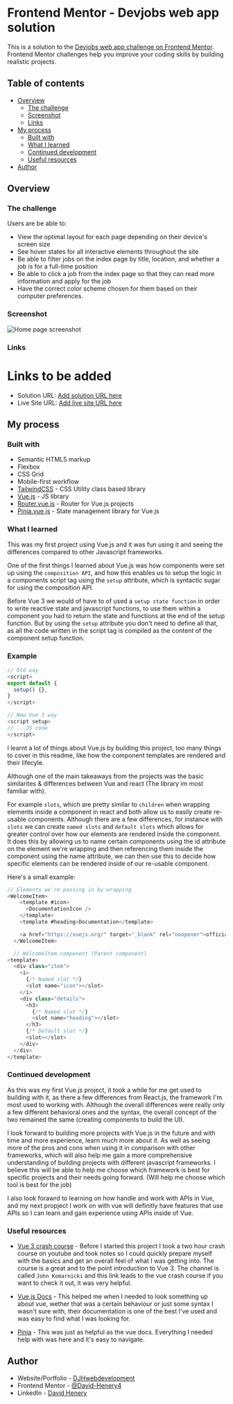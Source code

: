 # Frontend Mentor - Devjobs web app solution

This is a solution to the [Devjobs web app challenge on Frontend Mentor](https://www.frontendmentor.io/challenges/devjobs-web-app-HuvC_LP4l). Frontend Mentor challenges help you improve your coding skills by building realistic projects.

## Table of contents

- [Overview](#overview)
  - [The challenge](#the-challenge)
  - [Screenshot](#screenshot)
  - [Links](#links)
- [My process](#my-process)
  - [Built with](#built-with)
  - [What I learned](#what-i-learned)
  - [Continued development](#continued-development)
  - [Useful resources](#useful-resources)
- [Author](#author)

## Overview

### The challenge

Users are be able to:

- View the optimal layout for each page depending on their device's screen size
- See hover states for all interactive elements throughout the site
- Be able to filter jobs on the index page by title, location, and whether a job is for a full-time position
- Be able to click a job from the index page so that they can read more information and apply for the job
- Have the correct color scheme chosen for them based on their computer preferences.

### Screenshot

![Home page screenshot](./public/assets/readme-screenshot.png)


### Links

# Links to be added

- Solution URL: [Add solution URL here](https://your-solution-url.com)
- Live Site URL: [Add live site URL here](https://your-live-site-url.com)

## My process

### Built with

- Semantic HTML5 markup
- Flexbox
- CSS Grid
- Mobile-first workflow
- [TailwindCSS](https://tailwindcss.com) - CSS Utility class based library
- [Vue.js](https://vuejs.org) - JS library
- [Router.vue.js](https://router.vuejs.org) - Router for Vue.js projects
- [Pinia.vue.js](https://pinia.vuejs.org) - State management library for Vue.js


### What I learned

This was my first project using Vue.js and it was fun using it and seeing the differences compared to other Javascript frameworks.

One of the first things I learned about Vue.js was how components were set up using the `composition API`, and how this enables us to setup the logic in a components script tag using the `setup` attribute, which is syntactic sugar for using the composition API. 

Before Vue 3 we would of have to of used a `setup state function` in order to write reactive state and javascript functions, to use them within a component you had to return the state and functions at the end of the setup function. But by using the `setup` attribute you don't need to define all that, as all the code written in the script tag is compiled as the content of the component setup function.

### Example

```js
// Old way
<script>
export default {
  setup() {},
}
</script>

// New Vue 3 way
<script setup>
// ...JS code
</script>
```

I learnt a lot of things about Vue.js by building this project, too many things to cover in this readme, like how the component templates are rendered and their lifecyle.

Although one of the main takeaways from the projects was the basic similarites & differences between Vue and react (The library im most familiar with). 

For example `slots`, which are pretty similar to `children` when wrapping elements inside a component in react and both allow us to easily create re-usable components. Although there are a few differences, for instance with `slots` we can create `named slots` and `default slots` which allows for greater control over how our elements are rendered inside the component. It does this by allowing us to name certain components using the id attribute on the element we're wrapping and then referencing them inside the component using the name attribute, we can then use this to decide how specific elements can be rendered inside of our re-usable component. 

Here's a small example:

```js
// Elements we're passing in by wrapping
<WelcomeItem>
    <template #icon>
      <DocumentationIcon />
    </template>
    <template #heading>Documentation</template>

    <a href="https://vuejs.org/" target="_blank" rel="noopener">official documentation</a>
  </WelcomeItem>

  // WelcomeItem component (Parent component)
<template>
  <div class="item">
    <i>
      {/* Named slot */}
      <slot name="icon"></slot>
    </i>
    <div class="details">
      <h3>
        {/* Named slot */}
        <slot name="heading"></slot>
      </h3>
      {/* Default slot */}
      <slot></slot>
    </div>
  </div>
</template>
```



### Continued development

As this was my first Vue.js project, it took a while for me get used to building with it, as there a few differences from React.js, the framework I'm most used to working with. Although the overall differences were really only a few different behavioral ones and the syntax, the overall concept of the two remained the same (creating components to build the UI).

I look forward to building more projects with Vue.js in the future and with time and more experience, learn much more about it. As well as seeing more of the pros and cons when using it in comparison with other frameworks, which will also help me gain a more comprehensive understanding of building projects with different javascript frameworks. I believe this will be able to help me choose which framework is best for specific projects and their needs going forward. (Will help me choose which tool is best for the job)

I also look forawrd to learning on how handle and work with APIs in Vue, and my next propject I work on with vue will definitly have features that use APIs so I can learn and gain experience using APIs inside of Vue. 

### Useful resources
- [Vue 3 crash course](https://www.youtube.com/@JohnKomarnicki) - Before I started this project I took a two hour crash course on youtube and took notes so I could quickly prepare myself with the basics and get an overall feel of what I was getting into. The course is a great and to the point introduction to Vue 3. The channel is called `John Komarnicki` and this link leads to the vue crash course if you want to check it out, it was very helpful.

- [Vue.js Docs](https://vuejs.org) - This helped me when I needed to look something up about vue, wether that was a certain behaviour or just some syntax I wasn't sure with, their documentation is one of the best I've used and was easy to find what I was looking for.

- [Pinia](https://pinia.vuejs.org) - This was just as helpful as the vue docs. Everything I needed help with was here and it's easy to navigate.


## Author

- Website/Portfolio - [DJHwebdevelopment](https://www.djhwebdevelopment.com)
- Frontend Mentor - [@David-Henery4](https://www.frontendmentor.io/profile/David-Henery4)
- LinkedIn - [David Henery](https://www.linkedin.com/in/david-henery-725458241)


